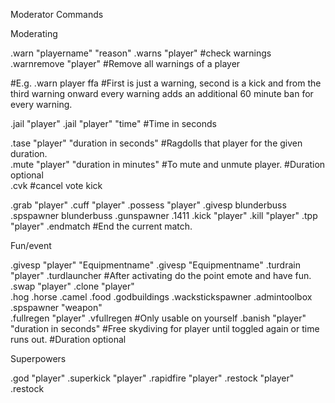 Moderator Commands

Moderating

.warn "playername" "reason" 
.warns "player" #check warnings 
.warnremove "player" #Remove all warnings of a player 

#E.g. .warn player ffa 
#First is just a warning, second is a kick and from the third warning onward every warning adds an additional 60 minute ban for every warning.


.jail "player"
.jail "player" "time" 
#Time in seconds  

.tase "player" "duration in seconds" #Ragdolls that player for the given duration.  
.mute "player" "duration in minutes" #To mute and unmute player. #Duration optional  
.cvk #cancel vote kick 

.grab "player" 
.cuff "player" 
.possess "player" 
.givesp blunderbuss
.spspawner blunderbuss
.gunspawner 
.1411 
.kick "player" 
.kill "player"
.tpp "player"
.endmatch
#End the current match.  

Fun/event

.givesp "player" "Equipmentname" 
.givesp "Equipmentname"
.turdrain "player"
.turdlauncher #After activating do the point emote and have fun.  
.swap "player"
.clone "player"  
.hog 
.horse 
.camel 
.food 
.godbuildings 
.wackstickspawner 
.admintoolbox 
.spspawner "weapon"  
.fullregen "player" 
.vfullregen #Only usable on yourself 
.banish "player" "duration in seconds" #Free skydiving for player until toggled again or time runs out. 
#Duration optional 

Superpowers

.god "player" 
.superkick "player"
.rapidfire "player" 
.restock "player" 
.restock          
